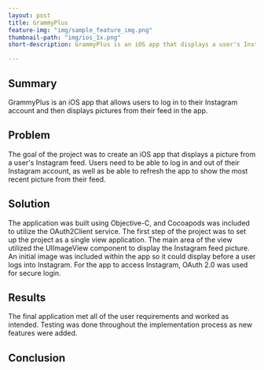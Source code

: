 ```yaml
---
layout: post
title: GrammyPlus
feature-img: "img/sample_feature_img.png"
thumbnail-path: "img/ios_1x.png"
short-description: GrammyPlus is an iOS app that displays a user's Instagram feed.

---
```

## Summary

GrammyPlus is an iOS app that allows users to log in to their Instagram account and then displays pictures from their feed in the app.

## Problem

The goal of the project was to create an iOS app that displays a picture from a user's Instagram feed.  Users need to be able to log in and out of their Instagram account, as well as be able to refresh the app to show the most recent picture from their feed.

## Solution

The application was built using Objective-C, and Cocoapods was included to utilize the OAuth2Client service.  The first step of the project was to set up the project as a single view application.  The main area of the view utilized the UIImageView component to display the Instagram feed picture.  An initial image was included within the app so it could display before a user logs into Instagram.  For the app to access Instagram, OAuth 2.0 was used for secure login.

## Results

The final application met all of the user requirements and worked as intended.  Testing was done throughout the implementation process as new features were added.  

## Conclusion
